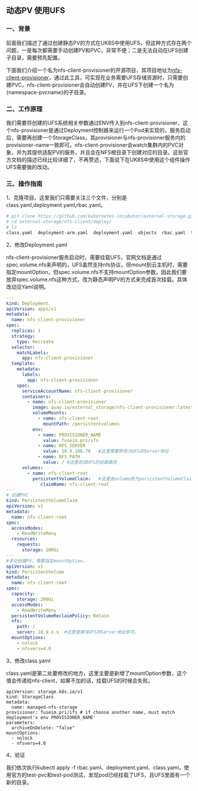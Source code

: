 
## 动态PV 使用UFS

### 一、背景

前面我们描述了通过创建静态PV的方式在UK8S中使用UFS，但这种方式存在两个问题，一是每次都需要手动创建PV和PVC，非常不便；二是无法自动在UFS创建子目录，需要预先配置。

下面我们介绍一个名为nfs-client-provisioner的开源项目，其项目地址为[nfs-client-provisioner](https://github.com/kubernetes-incubator/external-storage/tree/master/nfs-client)，通过此工具，可实现在业务需要UFS存储资源时，只需要创建PVC，nfs-client-provisioner会自动创建PV，并在UFS下创建一个名为{namespace-pvcname}的子目录。


### 二、工作原理

我们需要将创建的UFS系统相关参数通过ENV传入到nfs-client-provisioner，这个nfs-provisioner是通过Deployment控制器来运行一个Pod来实现的，服务启动后，需要再创建一个StorageClass，其provisioner与nfs-provisioner服务内的provisioner-name一致即可。nfs-client-provisioner会watch集群内的PVC对象，并为其提供适配PV的服务，并且会在NFS根目录下创建对应的目录。这些官方文档的描述已经比较详细了，不再赘述，下面说下在UK8S中使用这个组件操作UFS需要做的改动。

### 三、操作指南

1、克隆项目，这里我们只需要关注三个文件，分别是class.yaml,deployment.yaml,rbac.yaml。

```bash
# git clone https://github.com/kubernetes-incubator/external-storage.git
# cd external-storage/nfs-client/deploy/
# ls
class.yaml  deployment-arm.yaml  deployment.yaml  objects  rbac.yaml  test-claim.yaml  test-pod.yaml  
```

2、修改Deployment.yaml

nfs-client-provisioner服务启动时，需要挂载UFS，官网文档是通过spec.volume.nfs来声明的，UFS虽然支持nfs协议，但mount到云主机时，需要指定mountOption，但spec.volume.nfs不支持mountOption参数。因此我们要放弃spec.volume.nfs这种方式，改为静态声明PV的方式来完成首次挂载。具体改动见Yaml说明。

```yaml
---
kind: Deployment
apiVersion: apps/v1
metadata:
  name: nfs-client-provisioner
spec:
  replicas: 1
  strategy:
    type: Recreate
  selector:
    matchLabels:
      app: nfs-client-provisioner
  template:
    metadata:
      labels:
        app: nfs-client-provisioner
    spec:
      serviceAccountName: nfs-client-provisioner
      containers:
        - name: nfs-client-provisioner
          image: quay.io/external_storage/nfs-client-provisioner:latest
          volumeMounts:
            - name: nfs-client-root
              mountPath: /persistentvolumes
          env:
            - name: PROVISIONER_NAME
              value: fuseim.pri/ifs
            - name: NFS_SERVER  
              value: 10.9.106.78   #这里需要修改为UFS的Server地址
            - name: NFS_PATH
              value: / #这里改成UFS的挂载路径
      volumes:
        - name: nfs-client-root
          persistentVolumeClaim:   #这里由volume改为persistentVolumeClaim
             claimName: nfs-client-root   
---
# 创建PVC
kind: PersistentVolumeClaim
apiVersion: v1
metadata:
  name: nfs-client-root
spec:
  accessModes:
    - ReadWriteMany
  resources:
    requests:
      storage: 200Gi
---
#手动创建PV，需要指定mountOption。
apiVersion: v1
kind: PersistentVolume
metadata:
  name: nfs-client-root
spec:
  capacity:
    storage: 200Gi
  accessModes:
    - ReadWriteMany
  persistentVolumeReclaimPolicy: Retain
  nfs:
    path: /  
    server: 10.9.x.x  #这里直接写UFS的Server地址即可。
  mountOptions:
    - nolock   
    - nfsvers=4.0  

```

3、修改class.yaml

class.yaml是第二处要修改的地方，这里主要是新增了mountOption参数，这个值会传递给nfs-client，如果不加的话，挂载UFS的时候会失败。

```
apiVersion: storage.k8s.io/v1
kind: StorageClass
metadata:
  name: managed-nfs-storage
provisioner: fuseim.pri/ifs # if choose another name, must match deployment's env PROVISIONER_NAME'
parameters:
  archiveOnDelete: "false"
mountOptions:
  - nolock
  - nfsvers=4.0  

```


4、验证

我们依次执行kubectl apply -f rbac.yaml、deployment.yaml、class.yaml，使用官方的test-pvc和test-pod测试，发现pod已经挂载了UFS，且UFS里面有一个新的目录。
